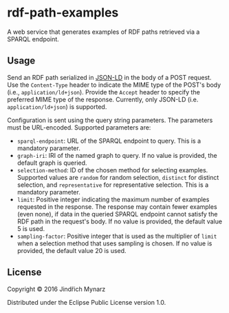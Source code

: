 # rdf-path-examples

A web service that generates examples of RDF paths retrieved via a SPARQL endpoint.

## Usage

Send an RDF path serialized in [JSON-LD](http://json-ld.org) in the body of a POST request. Use the `Content-Type` header to indicate the MIME type of the POST's body (i.e., `application/ld+json`). Provide the `Accept` header to specify the preferred MIME type of the response. Currently, only JSON-LD (i.e. `application/ld+json`) is supported.

Configuration is sent using the query string parameters. The parameters must be URL-encoded. Supported parameters are:

* `sparql-endpoint`: URL of the SPARQL endpoint to query. This is a mandatory parameter.
* `graph-iri`: IRI of the named graph to query. If no value is provided, the default graph is queried.
* `selection-method`: ID of the chosen method for selecting examples. Supported values are `random` for random     selection, `distinct` for distinct selection, and `representative` for representative selection. This is a         mandatory parameter.
* `limit`: Positive integer indicating the maximum number of examples requested in the response. The response may  contain fewer examples (even none), if data in the queried SPARQL endpoint cannot satisfy the RDF path in the      request's body. If no value is provided, the default value 5 is used.
* `sampling-factor`: Positive integer that is used as the multiplier of `limit` when a selection method that uses sampling is chosen. If no value is provided, the default value 20 is used.

## License

Copyright © 2016 Jindřich Mynarz

Distributed under the Eclipse Public License version 1.0.
